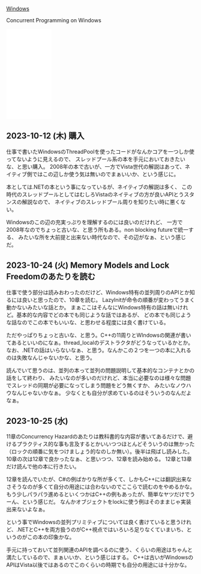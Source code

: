 [Windows](Windows)

Concurrent Programming on Windows 

<iframe sandbox="allow-popups allow-scripts allow-modals allow-forms allow-same-origin" style="width:120px;height:240px;" marginwidth="0" marginheight="0" scrolling="no" frameborder="0" src="//rcm-fe.amazon-adsystem.com/e/cm?lt1=_blank&bc1=000000&IS2=1&bg1=FFFFFF&fc1=000000&lc1=0000FF&t=karino203-22&language=ja_JP&o=9&p=8&l=as4&m=amazon&f=ifr&ref=as_ss_li_til&asins=B0015DYKI4&linkId=08505da632e1b46a3051e86d49b61fc8"></iframe>

## 2023-10-12 (木) 購入

仕事で書いたWindowsのThreadPoolを使ったコードがなんかコアを一つしか使ってないように見えるので、
スレッドプール系の本を手元においておきたいな、と思い購入。
2008年の本で古いが、一方でVista世代の解説はあって、ネイティブ側ではこの辺しか使う気は無いのでまぁいいか、という感じに。

本としては.NETの本という事になっているが、ネイティブの解説は多く、
この時代のスレッドプールとしてはむしろVistaのネイティブの方が良いAPIとうスタンスの解説なので、
ネイティブのスレッドプール周りを知りたい時に悪くない。

Windowsのこの辺の充実っぷりを理解するのには良いのだけれど、
一方で2008年なのでちょっと古いな、と思う所もある。non blocking futureで統一する、
みたいな所を大前提と出来ない時代なので、その辺がなぁ、という感じだ。

## 2023-10-24 (火) Memory Models and Lock Freedomのあたりを読む

仕事で使う部分は読みおわったのだけど、Windows特有の並列周りのAPIとか知るには良いと思ったので、10章を読む。
LazyInitが命令の順番が変わってうまく動かないみたいな話とか。
まぁここはそんなにWindows特有の話は無いけれど。基本的な内容でどの本でも同じような話ではあるが、
どの本でも同じような話なのでこの本でもいいな、と思わせる程度には良く書けている。

ただやっぱりちょっと古いな、と思う。C++の11周りとWIndowsの関連が書いてあるといいのになぁ。thread_localのデストラクタがどうなっているかとか。
なお、.NETの話はいらないなぁ、と思う。なんかこの２つを一つの本に入れるのは失敗なんじゃないかな、と思う。

読んでいて思うのは、並列の本って並列の問題説明して基本的なコンテナとかの話をして終わり、
みたいなのが多いのだけれど、本当に必要なのは様々な問題でスレッドの同期が必要になってしまう問題をどう無くすか、
みたいなノウハウなんじゃないかなぁ。
少なくとも自分が求めているのはそういうのなんだよなぁ。

## 2023-10-25 (水)

11章のConcurrency Hazardのあたりは教科書的な内容が書いてあるだけで、避けるプラクティス的な事も言及するとかいいつつほとんどそういうのは無かった（ロックの順番に気をつけましょう的なのしか無い）。後半は飛ばし読みした。
10章の次は12章で良かったなぁ、と思いつつ、12章を読み始める。
12章と13章だけ読んで他の本に行きたい。

12章を読んでいたが、C#の例ばかりな所が多くて、しかもC++には翻訳出来なさそうなのが多くて自分の用途には合わないのでここらで読むのをやめるかな。
もう少しパラパラ進めるといくつかはC++の例もあったが、簡単なヤツだけでうーん、という感じだ。
なんかオブジェクトをlockに使う例はそのままじゃ実装出来ないよなぁ。

という事でWindowsの並列プリミティブについては良く書けていると思うけれど、.NETとC++を両方扱うのがC++視点ではいろいろ足りなくていまいち、というのがこの本の印象かな。

手元に持っておいて並列関連のAPIを調べるのに使う、くらいの用途はちゃんと満たしているので、まぁいいか、という感じはする。
C++は古いがWindowsのAPIはVista以後ではあるのでこのくらいの時期でも自分の用途には十分かな。